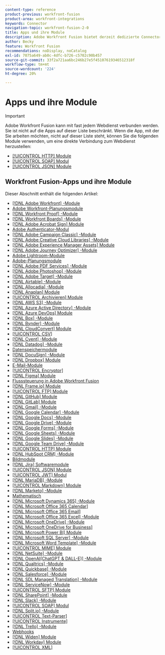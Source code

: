 ```yaml
---
content-type: reference
product-previous: workfront-fusion
product-area: workfront-integrations
keywords: Connector
navigation-topic: workfront-fusion-2-0
title: Apps und ihre Module
description: Adobe Workfront Fusion bietet derzeit dedizierte Connectoren für die Apps auf dieser Liste. Wenn die App, mit der Sie arbeiten möchten, nicht auf dieser Liste steht, können Sie über die HTTP-, SOAP- oder JSON-Module eine Verbindung mit ihr herstellen.
author: Becky
feature: Workfront Fusion
recommendations: noDisplay, noCatalog
exl-id: 7075a649-ab0c-4dfc-b726-c5702c90b457
source-git-commit: 33f2a721aa6bc246b27e5f45107619346512318f
workflow-type: tm+mt
source-wordcount: '224'
ht-degree: 20%

---
```


# Apps und ihre Module

>[!IMPORTANT]
>
>Adobe Workfront Fusion kann mit fast jedem Webdienst verbunden werden. Sie ist nicht auf die Apps auf dieser Liste beschränkt. Wenn die App, mit der Sie arbeiten möchten, nicht auf dieser Liste steht, können Sie die folgenden Module verwenden, um eine direkte Verbindung zum Webdienst herzustellen:
>
>* [[!UICONTROL HTTP] Module](../../workfront-fusion/apps-and-their-modules/http-modules/http-modules-1.md)
>* [[!UICONTROL SOAP] Modul](../../workfront-fusion/apps-and-their-modules/soap-module.md)
>* [[!UICONTROL JSON] Module](../../workfront-fusion/apps-and-their-modules/json-modules.md)
>

## Workfront Fusion-Apps und ihre Module

Dieser Abschnitt enthält die folgenden Artikel:

* [[!DNL Adobe Workfront] -Module](../../workfront-fusion/apps-and-their-modules/workfront-modules.md)
* [Adobe Workfront-Planungsmodule](/help/quicksilver/workfront-fusion/apps-and-their-modules/workfront-planning-modules.md)
* [[!DNL Workfront Proof] -Module](../../workfront-fusion/apps-and-their-modules/workfront-proof-modules.md)
* [[!DNL Workfront Boards] -Module](../../workfront-fusion/apps-and-their-modules/workfront-boards-modules.md)
* [[!DNL Adobe Acrobat Sign] Module](../../workfront-fusion/apps-and-their-modules/adobe-sign-modules.md)
* [Adobe Authenticator-Modul](/help/quicksilver/workfront-fusion/apps-and-their-modules/adobe-authenticator-modules.md)
* [[!DNL Adobe Campaign Classic] -Module](../../workfront-fusion/apps-and-their-modules/adobe-campaign-classic-connector.md)
* [[!DNL Adobe Creative Cloud Libraries] -Module](../../workfront-fusion/apps-and-their-modules/creative-cloud-libraries-modules.md)
* [[!DNL Adobe Experience Manager Assets] Module](../../workfront-fusion/apps-and-their-modules/aem-assets-modules.md)
* [[!DNL Adobe Journey Optimizer] -Module](../../workfront-fusion/apps-and-their-modules/adobe-journey-optimizer-modules.md)
* [Adobe Lightroom-Module](/help/quicksilver/workfront-fusion/apps-and-their-modules/adobe-lightroom-modules.md)
* [Adobe-Planungsmodule](/help/quicksilver/workfront-fusion/apps-and-their-modules/workfront-planning-modules.md)
* [[!DNL Adobe PDF Services] -Module](../../workfront-fusion/apps-and-their-modules/pdf-modules.md)
* [[!DNL Adobe Photoshop] -Module](../../workfront-fusion/apps-and-their-modules/adobe-photoshop-modules.md)
* [[!DNL Adobe Target] -Module](../../workfront-fusion/apps-and-their-modules/adobe-target-modules.md)
* [[!DNL Airtable] -Module](../../workfront-fusion/apps-and-their-modules/airtable-modules.md)
* [[!DNL Allocadia] -Module](../../workfront-fusion/apps-and-their-modules/allocadia-modules.md)
* [[!DNL Anaplan] Module](../../workfront-fusion/apps-and-their-modules/anaplan-modules.md)
* [[!UICONTROL Archivieren] Module](../../workfront-fusion/apps-and-their-modules/archive-modules.md)
* [[!DNL AWS S3] -Module](../../workfront-fusion/apps-and-their-modules/aws-s3-modules.md)
* [[!DNL Azure Active Directory] -Module](../../workfront-fusion/apps-and-their-modules/azure-ad-modules.md)
* [[!DNL Azure DevOps] Module](../../workfront-fusion/apps-and-their-modules/azure-dev-ops.md)
* [[!DNL Box] -Module](../../workfront-fusion/apps-and-their-modules/box-modules.md)
* [[!DNL Bynder] -Module](../../workfront-fusion/apps-and-their-modules/bynder-modules.md)
* [[!DNL CloudConvert] Module](../../workfront-fusion/apps-and-their-modules/cloud-convert-modules.md)
* [[!UICONTROL CSV]](../../workfront-fusion/apps-and-their-modules/csv.md)
* [[!DNL Cvent] -Module](../../workfront-fusion/apps-and-their-modules/cvent-modules.md)
* [[!DNL Datadog] -Module](../../workfront-fusion/apps-and-their-modules/datadog-modules.md)
* [Datenspeichermodule](../../workfront-fusion/apps-and-their-modules/data-store-modules.md)
* [[!DNL DocuSign] -Module](../../workfront-fusion/apps-and-their-modules/docusign-modules.md)
* [[!DNL Dropbox] Module](../../workfront-fusion/apps-and-their-modules/dropbox-modules.md)
* [E-Mail-Module](../../workfront-fusion/apps-and-their-modules/email-modules.md)
* [[!UICONTROL Encryptor]](../../workfront-fusion/apps-and-their-modules/encryptor-modules.md)
* [[!DNL Figma] Module](../../workfront-fusion/apps-and-their-modules/figma-modules.md)
* [Flusssteuerung in Adobe Workfront Fusion](../../workfront-fusion/apps-and-their-modules/flow-control.md)
* [[!DNL Frame.io] Module](../../workfront-fusion/apps-and-their-modules/frame-io-modules.md)
* [[!UICONTROL FTP] Module](../../workfront-fusion/apps-and-their-modules/ftp-modules.md)
* [[!DNL GitHub] Module](../../workfront-fusion/apps-and-their-modules/github.md)
* [[!DNL GitLab] Module](../../workfront-fusion/apps-and-their-modules/gitlab-modules.md)
* [[!DNL Gmail] -Module](../../workfront-fusion/apps-and-their-modules/gmail-modules.md)
* [[!DNL Google Calendar] -Module](../../workfront-fusion/apps-and-their-modules/google-calendar-modules.md)
* [[!DNL Google Docs] -Module](../../workfront-fusion/apps-and-their-modules/google-docs-modules.md)
* [[!DNL Google Drive] -Module](../../workfront-fusion/apps-and-their-modules/google-drive-modules.md)
* [[!DNL Google Forms] -Module](../../workfront-fusion/apps-and-their-modules/google-forms-modules.md)
* [[!DNL Google Sheets] -Module](../../workfront-fusion/apps-and-their-modules/google-sheets-modules.md)
* [[!DNL Google Slides] -Module](../../workfront-fusion/apps-and-their-modules/google-slides-modules.md)
* [[!DNL Google Team Drive] -Module](../../workfront-fusion/apps-and-their-modules/google-team-drive-modules.md)
* [[!UICONTROL HTTP] Module](../../workfront-fusion/apps-and-their-modules/http-modules/http-modules-1.md)
* [[!DNL HubSpot CRM] -Module](../../workfront-fusion/apps-and-their-modules/hubspot-crm-modules.md)
* [Bildmodule](../../workfront-fusion/apps-and-their-modules/image-module.md)
* [[!DNL Jira] Softwaremodule](../../workfront-fusion/apps-and-their-modules/jira-software-modules.md)
* [[!UICONTROL JSON] Module](../../workfront-fusion/apps-and-their-modules/json-modules.md)
* [[!UICONTROL JWT] Modul](../../workfront-fusion/apps-and-their-modules/jwt-modules.md)
* [[!DNL MariaDB] -Module](../../workfront-fusion/apps-and-their-modules/mariadb-modules.md)
* [[!UICONTROL Markdown] Module](../../workfront-fusion/apps-and-their-modules/markdown-modules.md)
* [[!DNL Marketo] -Module](../../workfront-fusion/apps-and-their-modules/marketo-modules.md)
* [Mathematisch](../../workfront-fusion/apps-and-their-modules/math-module.md)
* [[!DNL Microsoft Dynamics 365] -Module](../../workfront-fusion/apps-and-their-modules/microsoft-dynamics-365-modules.md)
* [[!DNL Microsoft Office 365 Calendar]](../../workfront-fusion/apps-and-their-modules/microsoft-365-calendar-modules.md)
* [[!DNL Microsoft Office 365 Email]](../../workfront-fusion/apps-and-their-modules/microsoft-365-email-modules.md)
* [[!DNL Microsoft Office 365 Excel] -Module](../../workfront-fusion/apps-and-their-modules/microsoft-365-excel-modules.md)
* [[!DNL Microsoft OneDrive] -Module](../../workfront-fusion/apps-and-their-modules/microsoft-onedrive-modules.md)
* [[!DNL Microsoft OneDrive for Business]](../../workfront-fusion/apps-and-their-modules/microsoft-onedrive-for-business-modules.md)
* [[!DNL Microsoft Power BI] Module](../../workfront-fusion/apps-and-their-modules/powerbi-modules.md)
* [[!DNL Microsoft SQL Server] -Module](../../workfront-fusion/apps-and-their-modules/microsoft-sql-server-modules.md)
* [[!DNL Microsoft Word Template] -Module](../../workfront-fusion/apps-and-their-modules/microsoft-word-templates-modules.md)
* [[!UICONTROL MIME] Module](../../workfront-fusion/apps-and-their-modules/mime.md)
* [[!DNL NetSuite] -Module](../../workfront-fusion/apps-and-their-modules/netsuite.md)
* [[!DNL OpenAI(ChatGPT & DALL-E)] -Module](../../workfront-fusion/apps-and-their-modules/openai-chatgpt-modules.md)
* [[!DNL Qualtrics] -Module](../../workfront-fusion/apps-and-their-modules/qualtrics-modules.md)
* [[!DNL Quickbase] -Module](../../workfront-fusion/apps-and-their-modules/quickbase-modules.md)
* [[!DNL Salesforce] -Module](../../workfront-fusion/apps-and-their-modules/salesforce-modules.md)
* [[!DNL SDL Managed Translation] -Module](../../workfront-fusion/apps-and-their-modules/sdl-managed-translation-modules.md)
* [[!DNL ServiceNow] -Module](../../workfront-fusion/apps-and-their-modules/servicenow-modules.md)
* [[!UICONTROL SFTP] Module](../../workfront-fusion/apps-and-their-modules/sftp.md)
* [[!DNL SharePoint] -Module](../../workfront-fusion/apps-and-their-modules/sharepoint-modules.md)
* [[!DNL Slack] -Module](../../workfront-fusion/apps-and-their-modules/slack-modules.md)
* [[!UICONTROL SOAP] Modul](../../workfront-fusion/apps-and-their-modules/soap-module.md)
* [[!DNL Split.io] -Module](../../workfront-fusion/apps-and-their-modules/split-io-modules.md)
* [[!UICONTROL Text-Parser]](../../workfront-fusion/apps-and-their-modules/text-parser.md)
* [[!UICONTROL Instrumente]](../../workfront-fusion/apps-and-their-modules/tools-modules.md)
* [[!DNL Trello] -Module](../../workfront-fusion/apps-and-their-modules/trello-modules.md)
* [Webhooks](../../workfront-fusion/apps-and-their-modules/webhooks-updated.md)
* [[!DNL Widen] Module](../../workfront-fusion/apps-and-their-modules/widen-modules.md)
* [[!DNL Workday] Module](../../workfront-fusion/apps-and-their-modules/workday-modules.md)
* [[!UICONTROL XML]](../../workfront-fusion/apps-and-their-modules/xml-modules.md)
